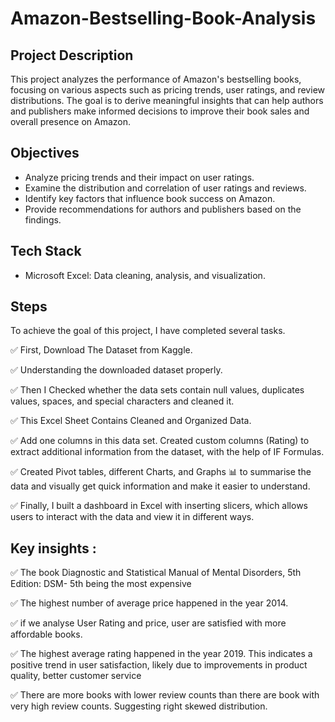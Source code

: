 # Amazon-Bestselling-Book-Analysis

## Project Description

This project analyzes the performance of Amazon's bestselling books, focusing on various aspects such as pricing trends, user ratings, and review distributions. The goal is to derive meaningful insights that can help authors and publishers make informed decisions to improve their book sales and overall presence on Amazon.

## Objectives

- Analyze pricing trends and their impact on user ratings.
- Examine the distribution and correlation of user ratings and reviews.
- Identify key factors that influence book success on Amazon.
- Provide recommendations for authors and publishers based on the findings.

## Tech Stack
- Microsoft Excel: Data cleaning, analysis, and visualization.

## Steps
To achieve the goal of this project, I have completed several tasks.

✅ First, Download The Dataset from Kaggle.

✅ Understanding the downloaded dataset properly.

✅ Then I Checked whether the data sets contain null values, duplicates values, spaces, and special characters and cleaned it.

✅ This Excel Sheet Contains Cleaned and Organized Data.

✅ Add one columns in this data set. Created custom columns (Rating) to extract additional information from the dataset, with the help of IF Formulas.

✅ Created Pivot tables, different Charts, and Graphs 📊 to summarise the data and visually get quick information and make it easier to understand.

✅ Finally, I built a dashboard in Excel with inserting slicers, which allows users to interact with the data and view it in different ways.

## Key insights :

✅ The book Diagnostic and Statistical Manual of Mental Disorders, 5th Edition: DSM- 5th being the most expensive

✅ The highest number of average price happened in the year 2014.

✅ if we analyse User Rating and price, user are satisfied with more affordable books. 

✅ The highest average rating happened in the year 2019. This indicates a positive trend in user satisfaction, likely due to improvements in product quality, better customer service

✅ There are more books with lower review counts than there are book with very high review counts. Suggesting right skewed distribution. 

